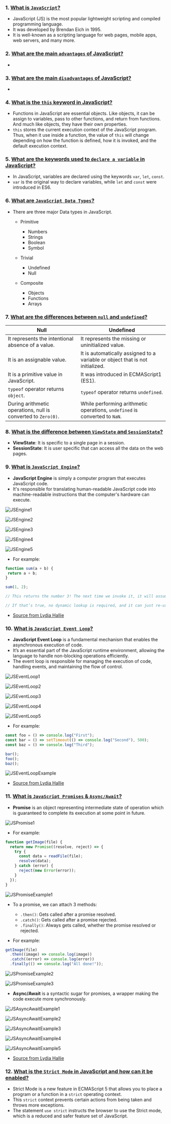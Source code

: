 ### 1. <ins>What is `JavaScript`?</ins>

- JavaScript (JS) is the most popular lightweight scripting and compiled programming language.
- It was developed by Brendan Eich in 1995.
- It is well-known as a scripting language for web pages, mobile apps, web servers, and many more.

### 2. <ins>What are the main `advantages` of JavaScript?</ins>

-

### 3. <ins>What are the main `disadvantages` of JavaScript?</ins>

-

### 4. <ins>What is the `this` keyword in JavaScript?</ins>

- Functions in JavaScript are essential objects. Like objects, it can be assign to variables, pass to other functions, and return from functions. And much like objects, they have their own properties.
- `this` stores the current execution context of the JavaScript program. Thus, when it use inside a function, the value of `this` will change depending on how the function is defined, how it is invoked, and the default execution context.

### 5. <ins>What are the keywords used to `declare a variable` in JavaScript?</ins>

- In JavaScript, variables are declared using the keywords `var`, `let`, `const`.
- `var` is the original way to declare variables, while `let` and `const` were introduced in ES6.

### 6. <ins>What are `JavaScript Data Types`?</ins>

- There are three major Data types in JavaScript.

  - Primitive

    - Numbers
    - Strings
    - Boolean
    - Symbol

  - Trivial

    - Undefined
    - Null

  - Composite

    - Objects
    - Functions
    - Arrays

### 7. <ins>What are the differences between `null` and `undefined`?</ins>

| Null                                                          | Undefined                                                                     |
| ------------------------------------------------------------- | ----------------------------------------------------------------------------- |
| It represents the intentional absence of a value.             | It represents the missing or uninitialized value.                             |
| It is an assignable value.                                    | It is automatically assigned to a variable or object that is not initialized. |
| It is a primitive value in JavaScript.                        | It was introduced in ECMAScript1 (ES1).                                       |
| `typeof` operator returns `object`.                           | `typeof` operator returns `undefined`.                                        |
| During arithmetic operations, null is converted to `Zero(0)`. | While performing arithmetic operations, `undefined` is converted to `NaN`.    |

### 8. <ins>What is the difference between `ViewState` and `SessionState`?</ins>

- **ViewState**: It is specific to a single page in a session.
- **SessionState**: It is user specific that can access all the data on the web pages.

### 9. <ins>What is `JavaScript Engine`?</ins>

- **JavaScript Engine** is simply a computer program that executes JavaScript code.
- It's responsible for translating human-readable JavaScript code into machine-readable instructions that the computer's hardware can execute.

![JSEngine1](../images/markdown/javascript/jsengine_1.gif)

![JSEngine2](../images/markdown/javascript/jsengine_2.gif)

![JSEngine3](../images/markdown/javascript/jsengine_3.gif)

![JSEngine4](../images/markdown/javascript/jsengine_4.gif)

![JSEngine5](../images/markdown/javascript/jsengine_5.gif)

- For example:

```js
function sum(a + b) {
 return a + b;
}

sum(1, 2);

// This returns the number 3! The next time we invoke it, it will assume that we’re invoking it again with two numerical values.

// If that’s true, no dynamic lookup is required, and it can just re-use the optimized machine code. Else, if the assumption was incorrect, it will revert back to the original byte code instead of the optimized machine code.
```

- [Source from Lydia Hallie](https://dev.to/lydiahallie/javascript-visualized-the-javascript-engine-4cdf)

### 10. <ins>What is `JavaScript Event Loop`?</ins>

- **JavaScript Event Loop** is a fundamental mechanism that enables the asynchronous execution of code.
- It’s an essential part of the JavaScript runtime environment, allowing the language to handle non-blocking operations efficiently.
- The event loop is responsible for managing the execution of code, handling events, and maintaining the flow of control.

![JSEventLoop1](../images/markdown/javascript/jseventloop-1.gif)

![JSEventLoop2](../images/markdown/javascript/jseventloop-2.gif)

![JSEventLoop3](../images/markdown/javascript/jseventloop-3.gif)

![JSEventLoop4](../images/markdown/javascript/jseventloop-4.gif)

![JSEventLoop5](../images/markdown/javascript/jseventloop-5.gif)

- For example:

```js
const foo = () => console.log("First");
const bar = () => setTimeout(() => console.log("Second"), 500);
const baz = () => console.log("Third");

bar();
foo();
baz();
```

![JSEventLoopExample](../images/markdown/javascript/jseventloop-example.gif)

- [Source from Lydia Hallie](https://dev.to/lydiahallie/javascript-visualized-event-loop-3dif)

### 11. <ins>What is `JavaScript Promises` & `Async/Await`?</ins>

- **Promise** is an object representing intermediate state of operation which is guaranteed to complete its execution at some point in future.

![JSPromise1](../images/markdown/javascript/jspromise-1.gif)

- For example:

```js
function getImage(file) {
  return new Promise((resolve, reject) => {
    try {
      const data = readFile(file);
      resolve(data);
    } catch (error) {
      reject(new Error(error));
    }
  });
}
```

![JSPromiseExample1](../images/markdown/javascript/jspromise-example-1.gif)

- To a promise, we can attach 3 methods:

  - `.then()`: Gets called after a promise resolved.
  - `.catch()`: Gets called after a promise rejected.
  - `.finally()`: Always gets called, whether the promise resolved or rejected.

- For example:

```js
getImage(file)
  .then((image) => console.log(image))
  .catch((error) => console.log(error))
  .finally(() => console.log("All done!"));
```

![JSPromiseExample2](../images/markdown/javascript/jspromise-example-2.gif)

![JSPromiseExample3](../images/markdown/javascript/jspromise-example-3.gif)

- **Async/Await** is a syntactic sugar for promises, a wrapper making the code execute more synchronously.

![JSAsyncAwaitExample1](../images/markdown/javascript/jsasyncawait-example-1.gif)

![JSAsyncAwaitExample2](../images/markdown/javascript/jsasyncawait-example-2.gif)

![JSAsyncAwaitExample3](../images/markdown/javascript/jsasyncawait-example-3.gif)

![JSAsyncAwaitExample4](../images/markdown/javascript/jsasyncawait-example-4.gif)

![JSAsyncAwaitExample5](../images/markdown/javascript/jsasyncawait-example-5.gif)

- [Source from Lydia Hallie](https://dev.to/lydiahallie/javascript-visualized-promises-async-await-5gke)

### 12. <ins>What is the `Strict Mode` in JavaScript and how can it be enabled?</ins>

- Strict Mode is a new feature in ECMAScript 5 that allows you to place a program or a function in a `strict` operating context.
- This `strict` context prevents certain actions from being taken and throws more exceptions.
- The statement `use strict` instructs the browser to use the Strict mode, which is a reduced and safer feature set of JavaScript.
